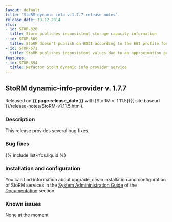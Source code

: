 ```yaml
---
layout: default
title: "StoRM dynamic info v.1.7.7 release notes"
release_date: 19.12.2014
rfcs:
- id: STOR-320
  title: Storm publishes inconsistent storage capacity information
- id: STOR-609
  title: StoRM doesn't publish on BDII according to the EGI profile for GLUE 2.0
- id: STOR-671
  title: StoRM publishes inconsistent values due to an approximation problem
features:
- id: STOR-654
  title: Refactor StoRM dynamic info provider service
---
```


## StoRM dynamic-info-provider v. 1.7.7

Released on **{{ page.release_date }}** with [StoRM v. 1.11.5]({{ site.baseurl }}/release-notes/StoRM-v1.11.5.html).

### Description

This release provides several bug fixes.

### Bug fixes

{% include list-rfcs.liquid %}

### Installation and configuration

You can find information about upgrade, clean installation and configuration of StoRM services in the [System Admininistration Guide][storm-sysadmin-guide] of the [Documentation][storm-documentation] section.

### Known issues

None at the moment

[storm-documentation]: {{site.baseurl}}/documentation.html
[storm-sysadmin-guide]: {{site.baseurl}}/documentation/sysadmin-guide/1.11.5
